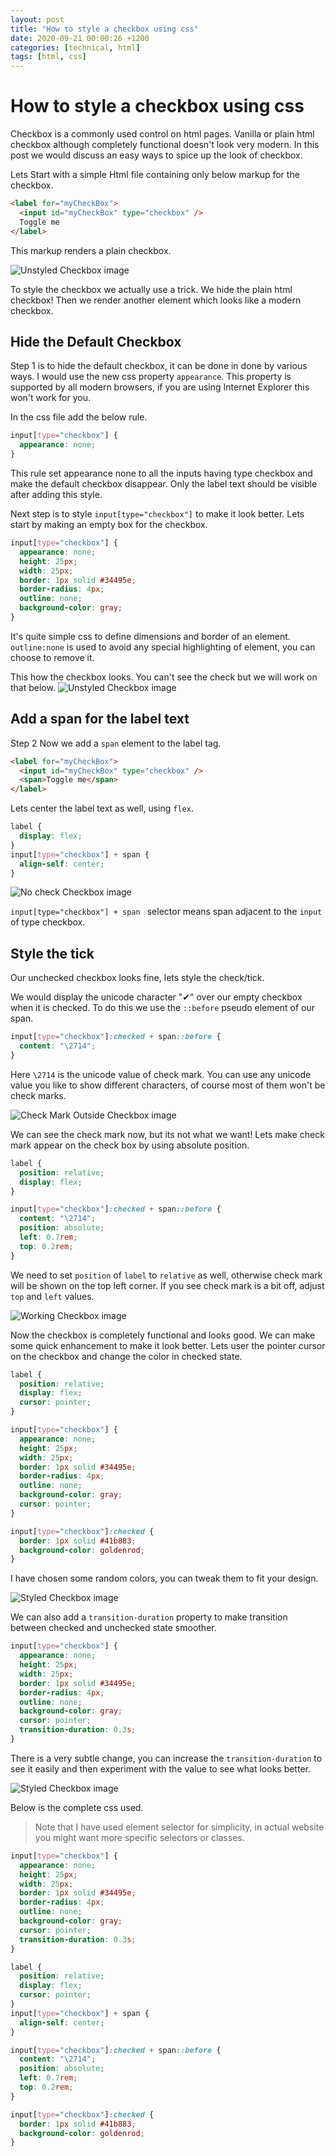 ```yaml
---
layout: post
title: "How to style a checkbox using css"
date: 2020-09-21 00:00:26 +1200
categories: [technical, html]
tags: [html, css]
---
```


# How to style a checkbox using css <!-- omit in toc -->

Checkbox is a commonly used control on html pages. Vanilla or plain html checkbox although completely functional doesn't look very modern. In this post we would discuss an easy ways to spice up the look of checkbox.

Lets Start with a simple Html file containing only below markup for the checkbox.

```html
<label for="myCheckBox">
  <input id="myCheckBox" type="checkbox" />
  Toggle me
</label>
```

This markup renders a plain checkbox.

![Unstyled Checkbox image](/assets/images/styled-checkbox/unstyled.gif)

To style the checkbox we actually use a trick. We hide the plain html checkbox!
Then we render another element which looks like a modern checkbox.

## Hide the Default Checkbox

Step 1 is to hide the default checkbox, it can be done in done by various ways. I would use the new css property `appearance`. This property is supported by all modern browsers, if you are using Internet Explorer this won't work for you.

In the css file add the below rule.

```css
input[type="checkbox"] {
  appearance: none;
}
```

This rule set appearance none to all the inputs having type checkbox and make the default checkbox disappear. Only the label text should be visible after adding this style.

Next step is to style `input[type="checkbox"]` to make it look better.
Lets start by making an empty box for the checkbox.

```css
input[type="checkbox"] {
  appearance: none;
  height: 25px;
  width: 25px;
  border: 1px solid #34495e;
  border-radius: 4px;
  outline: none;
  background-color: gray;
}
```

It's quite simple css to define dimensions and border of an element.
`outline:none` is used to avoid any special highlighting of element, you can choose to remove it.

This how the checkbox looks. You can't see the check but we will work on that below.
![Unstyled Checkbox image](/assets/images/styled-checkbox/step-1.gif)

## Add a span for the label text

Step 2 Now we add a `span` element to the label tag.

```html
<label for="myCheckBox">
  <input id="myCheckBox" type="checkbox" />
  <span>Toggle me</span>
</label>
```

Lets center the label text as well, using `flex`.

```css
label {
  display: flex;
}
input[type="checkbox"] + span {
  align-self: center;
}
```

![No check Checkbox image](/assets/images/styled-checkbox/step-2.1.png)

`input[type="checkbox"] + span ` selector means span adjacent to the `input` of type checkbox.

## Style the tick

Our unchecked checkbox looks fine, lets style the check/tick.

We would display the unicode character "✔" over our empty checkbox when it is checked.
To do this we use the `::before` pseudo element of our span.

```css
input[type="checkbox"]:checked + span::before {
  content: "\2714";
}
```

Here `\2714` is the unicode value of check mark. You can use any unicode value you like to show different characters, of course most of them won't be check
marks.

![Check Mark Outside Checkbox image](/assets/images/styled-checkbox/step-3.gif)

We can see the check mark now, but its not what we want!
Lets make check mark appear on the check box by using absolute position.

```css
label {
  position: relative;
  display: flex;
}

input[type="checkbox"]:checked + span::before {
  content: "\2714";
  position: absolute;
  left: 0.7rem;
  top: 0.2rem;
}
```

We need to set `position` of `label` to `relative` as well, otherwise check mark will be shown on the top left corner. If you see check mark is a bit off, adjust `top` and `left` values.

![Working Checkbox image](/assets/images/styled-checkbox/step-3.1.gif)

Now the checkbox is completely functional and looks good.
We can make some quick enhancement to make it look better.
Lets user the pointer cursor on the checkbox and change the color in checked state.

```css
label {
  position: relative;
  display: flex;
  cursor: pointer;
}

input[type="checkbox"] {
  appearance: none;
  height: 25px;
  width: 25px;
  border: 1px solid #34495e;
  border-radius: 4px;
  outline: none;
  background-color: gray;
  cursor: pointer;
}

input[type="checkbox"]:checked {
  border: 1px solid #41b883;
  background-color: goldenrod;
}
```

I have chosen some random colors, you can tweak them to fit your design.

![Styled Checkbox image](/assets/images/styled-checkbox/step-3.2.gif)

We can also add a `transition-duration` property to make transition between checked and unchecked state smoother.

```css
input[type="checkbox"] {
  appearance: none;
  height: 25px;
  width: 25px;
  border: 1px solid #34495e;
  border-radius: 4px;
  outline: none;
  background-color: gray;
  cursor: pointer;
  transition-duration: 0.3s;
}
```

There is a very subtle change, you can increase the `transition-duration` to see it easily and then experiment with the value to see what looks better.

![Styled Checkbox image](/assets/images/styled-checkbox/step-3.3.gif)

Below is the complete css used.

> Note that I have used element selector for simplicity, in actual website you might want more specific selectors or classes.

```css
input[type="checkbox"] {
  appearance: none;
  height: 25px;
  width: 25px;
  border: 1px solid #34495e;
  border-radius: 4px;
  outline: none;
  background-color: gray;
  cursor: pointer;
  transition-duration: 0.3s;
}

label {
  position: relative;
  display: flex;
  cursor: pointer;
}
input[type="checkbox"] + span {
  align-self: center;
}

input[type="checkbox"]:checked + span::before {
  content: "\2714";
  position: absolute;
  left: 0.7rem;
  top: 0.2rem;
}

input[type="checkbox"]:checked {
  border: 1px solid #41b883;
  background-color: goldenrod;
}
```
